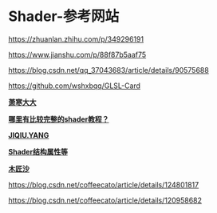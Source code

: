 # Shader-参考网站

<https://zhuanlan.zhihu.com/p/349296191>

<https://www.jianshu.com/p/88f87b5aaf75>

<https://blog.csdn.net/qq_37043683/article/details/90575688>

<https://github.com/wshxbqq/GLSL-Card>

**[萧寒大大](<https://blog.csdn.net/m0_46712616/category_11669710.html?spm=1001.2014.3001.5482>)**

**[哪里有比较完整的shader教程？](<https://www.zhihu.com/question/333416881>)**

**[JIQIU.YANG](<https://blog.csdn.net/seek_yang/article/details/105998102>)**

**[Shader结构属性等](<https://blog.csdn.net/m0_46712616/article/details/129350555?spm=1001.2014.3001.5502>)**

**[木匠沙](<https://blog.csdn.net/king_mumu/article/details/124656087>)**


https://blog.csdn.net/coffeecato/article/details/124801817


https://blog.csdn.net/coffeecato/article/details/120958682
